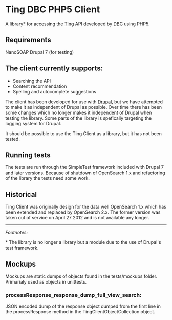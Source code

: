Ting DBC PHP5 Client
====================
A library[*](#star_mark) for accessing the [Ting][] API developed by [DBC][]
using PHP5.

Requirements
------------
NanoSOAP
Drupal 7 (for testing)

The client currently supports:
------------------------------
* Searching the API
* Content recommendation
* Spelling and autocomplete suggestions

The client has been developed for use with [Drupal][], but we have
attempted to make it as independent of Drupal as possible. Over time there has
been some changes which no longer makes it independent of Drupal when testing
the library. Some parts of the library is spefically targeting the logging
system for Drupal.

It should be possible to use the Ting Client as a library, but it has not been
tested.

Running tests
-------------
The tests are run through the SimpleTest framework included with Drupal 7
and later versions. Because of shutdown of OpenSearch 1.x and refactoring of
the library the tests need some work.

Historical
----------
Ting Client was originally design for the data well OpenSearch 1.x which has
been extended and replaced by OpenSearch 2.x. The former version was taken out
of service on April 27 2012 and is not available any longer.


[Ting]: http://ting.dk/
[DBC]: http://dbc.dk/
[Drupal]: http://drupal.org/
--------------
*Footnotes:*

<a name="star_mark"> * </a>The library is no longer a library but a module due to the use of Drupal's test framework.

Mockups
-------
Mockups are static dumps of objects found in the tests/mockups folder. Primarialy used as objects in unittests.

### processResponse_response_dump_full_view_search:
JSON encoded dump of the response object dumped from the first line in the processResponse method in the TingClientObjectCollection object.
